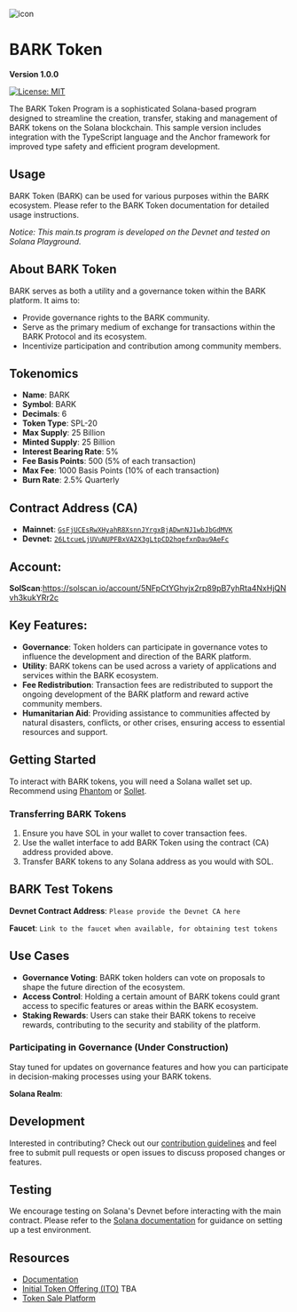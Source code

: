 ![icon](https://github.com/bark-community/bark-token/blob/d97f533bbe934c60d0dac3a707125d055f115472/src/assets/bark.png)

# BARK Token
**Version 1.0.0**

[![License: MIT](https://img.shields.io/badge/License-MIT-blue.svg)](https://opensource.org/licenses/MIT)

The BARK Token Program is a sophisticated Solana-based program designed to streamline the creation, transfer, staking and management of BARK tokens on the Solana blockchain. This sample version includes integration with the TypeScript language and the Anchor framework for improved type safety and efficient program development.

## Usage
BARK Token (BARK) can be used for various purposes within the BARK ecosystem. Please refer to the BARK Token documentation for detailed usage instructions.

*Notice: This main.ts program is developed on the Devnet and tested on Solana Playground.*

## About BARK Token

BARK serves as both a utility and a governance token within the BARK platform. It aims to:

- Provide governance rights to the BARK community.
- Serve as the primary medium of exchange for transactions within the BARK Protocol and its ecosystem.
- Incentivize participation and contribution among community members.

## Tokenomics

- **Name**: BARK
- **Symbol**: BARK
- **Decimals**: 6
- **Token Type**: SPL-20
- **Max Supply**: 25 Billion
- **Minted Supply**: 25 Billion
- **Interest Bearing Rate**: 5%
- **Fee Basis Points**: 500 (5% of each transaction)
- **Max Fee**: 1000 Basis Points (10% of each transaction)
- **Burn Rate**: 2.5% Quarterly

## Contract Address (CA)

- **Mainnet**: [`GsFjUCEsRwXHyahR8XsnnJYrgxBjADwnNJ1wbJbGdMVK`](https://explorer.solana.com/address/GsFjUCEsRwXHyahR8XsnnJYrgxBjADwnNJ1wbJbGdMVK)
- **Devnet:**  [`26LtcueLjUVuNUPFBxVA2X3gLtpCD2hqefxnDau9AeFc`](https://explorer.solana.com/address/26LtcueLjUVuNUPFBxVA2X3gLtpCD2hqefxnDau9AeFc/transfers?-cluster=devnet)

## Account:

**SolScan**:https://solscan.io/account/5NFpCtYGhvjx2rp89pB7yhRta4NxHjQNvh3kukYRr2c

## Key Features:

- **Governance**: Token holders can participate in governance votes to influence the development and direction of the BARK platform.
- **Utility**: BARK tokens can be used across a variety of applications and services within the BARK ecosystem.
- **Fee Redistribution**: Transaction fees are redistributed to support the ongoing development of the BARK platform and reward active community members.
- **Humanitarian Aid**: Providing assistance to communities affected by natural disasters, conflicts, or other crises, ensuring access to essential resources and support.

## Getting Started

To interact with BARK tokens, you will need a Solana wallet set up. Recommend using [Phantom](https://phantom.app/) or [Sollet](https://www.sollet.io/).

### Transferring BARK Tokens

1. Ensure you have SOL in your wallet to cover transaction fees.
2. Use the wallet interface to add BARK Token using the contract (CA) address provided above.
3. Transfer BARK tokens to any Solana address as you would with SOL.

## BARK Test Tokens

**Devnet Contract Address**: `Please provide the Devnet CA here`

**Faucet**: `Link to the faucet when available, for obtaining test tokens`

## Use Cases

- **Governance Voting**: BARK token holders can vote on proposals to shape the future direction of the ecosystem.
- **Access Control**: Holding a certain amount of BARK tokens could grant access to specific features or areas within the BARK ecosystem.
- **Staking Rewards**: Users can stake their BARK tokens to receive rewards, contributing to the security and stability of the platform.

### Participating in Governance (Under Construction)

Stay tuned for updates on governance features and how you can participate in decision-making processes using your BARK tokens.

**Solana Realm**:

## Development

Interested in contributing? Check out our [contribution guidelines](CONTRIBUTING.md) and feel free to submit pull requests or open issues to discuss proposed changes or features.

## Testing

We encourage testing on Solana's Devnet before interacting with the main contract. Please refer to the [Solana documentation](https://docs.solana.com/) for guidance on setting up a test environment.

## Resources

- [Documentation](https://github.com/bark-token/barkpaper_v1.0)
- [Initial Token Offering (ITO)]() TBA
- [Token Sale Platform]()
